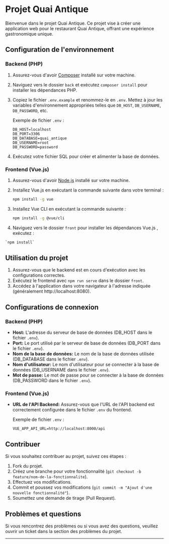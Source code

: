 # Projet Quai Antique

Bienvenue dans le projet Quai Antique. Ce projet vise à créer une application web pour le restaurant Quai Antique, offrant une expérience gastronomique unique.

## Configuration de l'environnement

### Backend (PHP)

1. Assurez-vous d'avoir [Composer](https://getcomposer.org/) installé sur votre machine.
2. Naviguez vers le dossier `back` et exécutez `composer install` pour installer les dépendances PHP.
3. Copiez le fichier `.env.example` et renommez-le en `.env`. Mettez à jour les variables d'environnement appropriées telles que `DB_HOST`, `DB_USERNAME`, `DB_PASSWORD`, etc.

   Exemple de fichier `.env` :
   ```env
   DB_HOST=localhost
   DB_PORT=3306
   DB_DATABASE=quai_antique
   DB_USERNAME=root
   DB_PASSWORD=password
   ```

4. Exécutez votre fichier SQL pour créer et alimenter la base de données.

### Frontend (Vue.js)

1. Assurez-vous d'avoir [Node.js](https://nodejs.org/) installé sur votre machine.
2. Installez Vue.js en exécutant la commande suivante dans votre terminal :

    ```bash
    npm install -g vue
    ```

3. Installez Vue CLI en exécutant la commande suivante :

    ```bash
    npm install -g @vue/cli
    ```

4. Naviguez vers le dossier `front` pour installer les dépendances Vue.js , exécutez :

```bash
`npm install` 
 ```
 
## Utilisation du projet

1. Assurez-vous que le backend est en cours d'exécution avec les configurations correctes.
2. Exécutez le frontend avec `npm run serve` dans le dossier `front`.
3. Accédez à l'application dans votre navigateur à l'adresse indiquée (généralement http://localhost:8080).

## Configurations de connexion

### Backend (PHP)

- **Host:** L'adresse du serveur de base de données (DB_HOST dans le fichier `.env`).
- **Port:** Le port utilisé par le serveur de base de données (DB_PORT dans le fichier `.env`).
- **Nom de la base de données:** Le nom de la base de données utilisée (DB_DATABASE dans le fichier `.env`).
- **Nom d'utilisateur:** Le nom d'utilisateur pour se connecter à la base de données (DB_USERNAME dans le fichier `.env`).
- **Mot de passe:** Le mot de passe pour se connecter à la base de données (DB_PASSWORD dans le fichier `.env`).

### Frontend (Vue.js)

- **URL de l'API Backend:** Assurez-vous que l'URL de l'API backend est correctement configurée dans le fichier `.env` du frontend.

   Exemple de fichier `.env` :
   ```env
   VUE_APP_API_URL=http://localhost:8000/api
   ```

## Contribuer

Si vous souhaitez contribuer au projet, suivez ces étapes :

1. Fork du projet.
2. Créez une branche pour votre fonctionnalité (`git checkout -b feature/nom-de-la-fonctionnalite`).
3. Effectuez vos modifications.
4. Commit et poussez vos modifications (`git commit -m "Ajout d'une nouvelle fonctionnalité"`).
5. Soumettez une demande de tirage (Pull Request).

## Problèmes et questions

Si vous rencontrez des problèmes ou si vous avez des questions, veuillez ouvrir un ticket dans la section des problèmes du projet.

---




